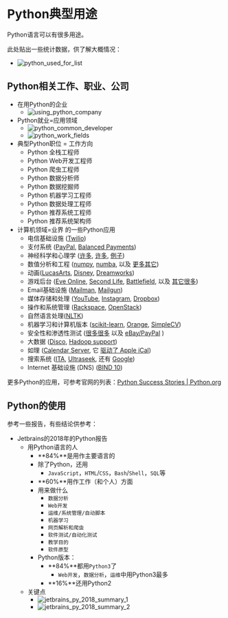 # Python典型用途

Python语言可以有很多用途。

此处贴出一些统计数据，供了解大概情况：

* ![python_used_for_list](../assets/img/python_used_for_list.png)

## Python相关工作、职业、公司
* 在用Python的企业
  * ![using_python_company](../assets/img/using_python_company.png)
* Python就业=应用领域
  * ![python_common_developer](../assets/img/python_common_developer.png)
  * ![python_work_fields](../assets/img/python_work_fields.jpg)
* 典型Python职位 = 工作方向
  * Python 全栈工程师
  * Python Web开发工程师
  * Python 爬虫工程师
  * Python 数据分析师
  * Python 数据挖掘师
  * Python 机器学习工程师
  * Python 数据处理工程师
  * Python 推荐系统工程师
  * Python 推荐系统架构师
* 计算机领域=业界 的一些Python应用
  * 电信基础设施 ([Twilio](https://en.wikipedia.org/wiki/Twilio))
  * 支付系统 ([PayPal](https://en.wikipedia.org/wiki/PayPal), [Balanced Payments](https://www.balancedpayments.com/))
  * 神经科学和心理学 ([许多](http://journal.frontiersin.org/ResearchTopic/8), [许多](http://journal.frontiersin.org/ResearchTopic/1622), [例子](http://neuralensemble.org/))
  * 数值分析和工程 ([numpy](https://en.wikipedia.org/wiki/NumPy), [numba](https://numba.pydata.org/), 以及 [更多其它](https://numba.pydata.org/))
  * 动画([LucasArts](https://en.wikipedia.org/wiki/LucasArts), [Disney](http://www.disneyanimation.com/technology/opensource), [Dreamworks](https://en.wikipedia.org/wiki/DreamWorks_Animation))
  * 游戏后台 ([Eve Online](https://en.wikipedia.org/wiki/Eve_Online), [Second Life](https://en.wikipedia.org/wiki/Second_Life), [Battlefield](https://en.wikipedia.org/wiki/Battlefield_%28series%29), 以及 [其它很多](https://wiki.python.org/moin/PythonGames))
  * Email基础设施 ([Mailman](https://en.wikipedia.org/wiki/GNU_Mailman), [Mailgun](http://www.rackspace.com/mailgun))
  * 媒体存储和处理 ([YouTube](https://en.wikipedia.org/wiki/YouTube), [Instagram](http://instagram-engineering.tumblr.com/post/13649370142/what-powers-instagram-hundreds-of-instances), [Dropbox](https://tech.dropbox.com/))
  * 操作和系统管理 ([Rackspace](https://en.wikipedia.org/wiki/Rackspace), [OpenStack](https://www.openstack.org/))
  * 自然语言处理([NLTK](http://www.nltk.org/))
  * 机器学习和计算机版本 ([scikit-learn](http://scikit-learn.org/stable/), [Orange](http://orange.biolab.si/), [SimpleCV](http://simplecv.org/))
  * 安全性和渗透性测试 ([很多很多](https://github.com/dloss/python-pentest-tools) 以及 [eBay/PayPal](https://www.paypal-engineering.com/2014/12/10/10-myths-of-enterprise-python/#ebay-paypal-python-security) )
  * 大数据 ([Disco](http://discoproject.org/), [Hadoop support](http://blog.cloudera.com/blog/2013/01/a-guide-to-python-frameworks-for-hadoop/))
  * 如理 ([Calendar Server](http://calendarserver.org/), 它 [驱动了 Apple iCal](https://en.wikipedia.org/wiki/Calendar_and_Contacts_Server))
  * 搜索系统 ([ITA](http://www.eweek.com/c/a/Application-Development/Python-Slithers-into-Systems/), [Ultraseek](https://www.python.org/about/success/verity/), 还有 [Google](https://news.ycombinator.com/item?id=8587697))
  * Internet 基础设施 (DNS) ([BIND 10](http://www.isc.org/blogs/programming-languages-for-bind-10/))

更多Python的应用，可参考官网的列表：[Python Success Stories | Python.org](https://www.python.org/about/success/)

## Python的使用

参考一些报告，有些结论供参考：

* Jetbrains的2018年的Python报告
  * 用Python语言的人
    * **84%**是用作主要语言的
    * 除了Python，还用
      * `JavaScript`，`HTML`/`CSS`，`Bash`/`Shell`，`SQL`等
    * **60%**用作工作（和个人）方面
    * 用来做什么
      * `数据分析`
      * `Web开发`
      * `运维/系统管理/自动脚本`
      * `机器学习`
      * `网页解析和爬虫`
      * `软件测试/自动化测试`
      * `教学目的`
      * `软件原型`
    * Python版本：
      * **84%**都用`Python3`了
        * `Web开发`，`数据分析`，`运维`中用Python3最多
      * **16%**还用Python2
  * 关键点
    * ![jetbrains_py_2018_summary_1](../assets/img/jetbrains_py_2018_summary_1.jpg)
    * ![jetbrains_py_2018_summary_2](../assets/img/jetbrains_py_2018_summary_2.jpg)
